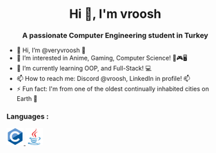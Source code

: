 <h1 align="center">Hi 👋, I'm vroosh</h1>
<h3 align="center">A passionate Computer Engineering student in Turkey</h3>

- 👋 Hi, I’m @veryvroosh 🚗
- 👀 I’m interested in Anime, Gaming, Computer Science! 🗾🎮🖥️
- 🌱 I’m currently learning OOP, and Full-Stack! 💻
- 📫 How to reach me: Discord @vroosh, LinkedIn in profile! 📫
- ⚡ Fun fact: I'm from one of the oldest continually inhabited cities on Earth 👀

<h3 align="left">Languages :</h3>
<p align="left"> <a href="https://www.cprogramming.com/" target="_blank" rel="noreferrer"> <img src="https://raw.githubusercontent.com/devicons/devicon/master/icons/c/c-original.svg" alt="c" width="40" height="40"/> </a> <a href="https://www.java.com" target="_blank" rel="noreferrer"> <img src="https://raw.githubusercontent.com/devicons/devicon/master/icons/java/java-original.svg" alt="java" width="40" height="40"/> </a> </p>

<!---
veryvroosh/veryvroosh is a ✨ special ✨ repository because its `README.md` (this file) appears on your GitHub profile.
You can click the Preview link to take a look at your changes.
--->
